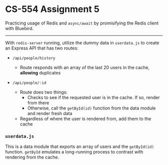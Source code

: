 # CS-554 Assignment 5

Practicing usage of Redis and `async/await` by promisifying the Redis client with Bluebird.

---
With `redis-server` running, utilize the dummy data in `userdata.js` to create an Express API that has two routes: 

* `/api/people/history`
    * Route responds with an array of the last 20 users in the cache, **allowing** duplicates

* `/api/people/:id`
    * Route does two things:
        * Checks to see if the requested user is in the cache. If so, render from there
        * Otherwise, call the `getById(id)` function from the data module and render fresh data
    * Regardless of where the user is rendered from, add them to the cache


### `userdata.js`

This is a data module that exports an array of users and the `getById(id)` function. `getById` emulates
a long-running process to contrast with rendering from the cache.
